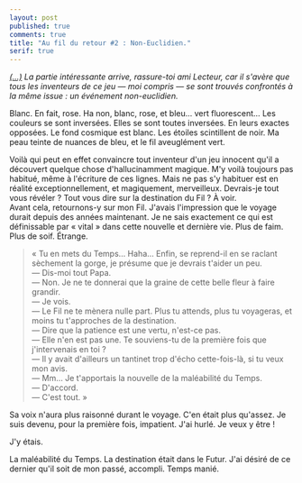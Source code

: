 ```yaml
---
layout: post
published: true
comments: true
title: "Au fil du retour #2 : Non-Euclidien."
serif: true
---
```

*[(…)](/2013/09/18/au-fil-du-retour-1.html) La partie intéressante arrive, rassure-toi ami Lecteur, car il s'avère que tous les inventeurs de ce jeu — moi compris — se sont trouvés confrontés à la même issue : un événement non-euclidien.*

Blanc. En fait, rose. Ha non, blanc, rose, et bleu… vert fluorescent… Les couleurs se sont inversées. Elles se sont toutes inversées. En leurs exactes opposées. Le fond cosmique est blanc. Les étoiles scintillent de noir. Ma peau teinte de nuances de bleu, et le fil aveuglément vert.

Voilà qui peut en effet convaincre tout inventeur d'un jeu innocent qu'il a découvert quelque chose d'hallucinamment magique. M'y voilà toujours pas habitué, même à l'écriture de ces lignes. Mais ne pas s'y habituer est en réalité exceptionnellement, et magiquement, merveilleux. Devrais-je tout vous révéler ? Tout vous dire sur la destination du Fil ? À voir.  
Avant cela, retournons-y sur mon Fil. J'avais l'impression que le voyage durait depuis des années maintenant. Je ne sais exactement ce qui est définissable par « vital » dans cette nouvelle et dernière vie. Plus de faim. Plus de soif. Étrange.

> « Tu en mets du Temps… Haha… Enfin, se reprend-il en se raclant sèchement la gorge, je présume que je devrais t'aider un peu.  
> — Dis-moi tout Papa.  
> — Non. Je ne te donnerai que la graine de cette belle fleur à faire grandir.  
> — Je vois.  
> — Le Fil ne te mènera nulle part. Plus tu attends, plus tu voyageras, et moins tu t'approches de la destination.  
> — Dire que la patience est une vertu, n'est-ce pas.  
> — Elle n'en est pas une. Te souviens-tu de la première fois que j'intervenais en toi ?  
> — Il y avait d'ailleurs un tantinet trop d'écho cette-fois-là, si tu veux mon avis.  
> — Mm… Je t'apportais la nouvelle de la maléabilité du Temps.  
> — D'accord.  
> — C'est tout. »

Sa voix n'aura plus raisonné durant le voyage. C'en était plus qu'assez. Je suis devenu, pour la première fois, impatient. J'ai hurlé. Je veux y être !

J'y étais.

La maléabilité du Temps.
La destination était dans le Futur. J'ai désiré de ce dernier qu'il soit de mon passé, accompli. Temps manié.
